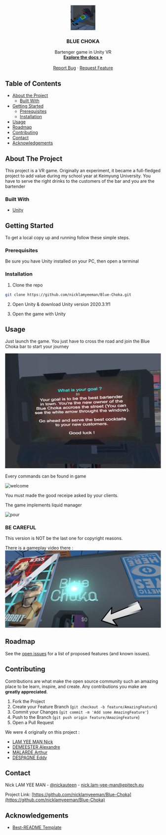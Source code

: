 <!-- PROJECT LOGO -->
<br />
<p align="center">
  <a href="https://github.com/nicklamyeeman/Blue-Choka">
    <img src="Assets/README/logo.png" alt="Logo" width="80" height="80">
  </a>

  <h3 align="center">BLUE CHOKA</h3>

  <p align="center">
    Bartenger game in Unity VR
    <br />
    <a href="https://github.com/nicklamyeeman/Blue-Choka"><strong>Explore the docs »</strong></a>
    <br />
    <br />
    <a href="https://github.com/nicklamyeeman/Blue-Choka/issues">Report Bug</a>
    ·
    <a href="https://github.com/nicklamyeeman/Blue-Choka/issues">Request Feature</a>
  </p>
</p>



<!-- TABLE OF CONTENTS -->
## Table of Contents

* [About the Project](#about-the-project)
  * [Built With](#built-with)
* [Getting Started](#getting-started)
  * [Prerequisites](#prerequisites)
  * [Installation](#installation)
* [Usage](#usage)
* [Roadmap](#roadmap)
* [Contributing](#contributing)
* [Contact](#contact)
* [Acknowledgements](#acknowledgements)



<!-- ABOUT THE PROJECT -->
## About The Project

This project is a VR game. Originally an experiment, it became a full-fledged project to add value during my school year at Keimyung University.
You have to serve the right drinks to the customers of the bar and you are the bartender



### Built With

* [Unity](https://unity.com/)



<!-- GETTING STARTED -->
## Getting Started

To get a local copy up and running follow these simple steps.

### Prerequisites

Be sure you have Unity installed on your PC, then open a terminal

### Installation

1. Clone the repo
```sh
git clone https://github.com/nicklamyeeman/Blue-Choka.git
```
2. Open Unity & download Unity version 2020.3.1f1

3. Open the game with Unity


<!-- USAGE -->
## Usage

Just launch the game. You just have to cross the road and join the Blue Choka bar to start your journey

<img src="Assets/README/HTP.png" alt="HTP">
<br/>

Every commands can be found in game 

![welcome](https://github.com/nicklamyeeman/Blue-Choka/blob/main/Assets/README/welcome.gif)

You must made the good receipe asked by your clients. 

The game implements liquid manager

![pour](https://github.com/nicklamyeeman/Blue-Choka/blob/main/Assets/README/pour.gif)


### BE CAREFUL

This version is NOT be the last one for copyright reasons.

There is a gameplay video there : 
[![youtube](https://github.com/nicklamyeeman/Blue-Choka/blob/main/Assets/README/gameplay.png)](https://www.youtube.com/watch?v=mmz0K8IMzG8 "Blue Choka")



<!-- ROADMAP -->
## Roadmap

See the [open issues](https://github.com/nicklamyeeman/Blue-Choka/issues) for a list of proposed features (and known issues).



<!-- CONTRIBUTING -->
## Contributing

Contributions are what make the open source community such an amazing place to be learn, inspire, and create. Any contributions you make are **greatly appreciated**.

1. Fork the Project
2. Create your Feature Branch (`git checkout -b feature/AmazingFeature`)
3. Commit your Changes (`git commit -m 'Add some AmazingFeature'`)
4. Push to the Branch (`git push origin feature/AmazingFeature`)
5. Open a Pull Request

We were 4 originally on this project : 
 - [LAM YEE MAN Nick](https://github.com/nicklamyeeman)
 - [DEMEESTER Alexandre](https://github.com/rokuo)
 - [MALARDE Arthur](https://github.com/arthurqqq)
 - [DESPAGNE Eddy](https://github.com/Minijinski)



<!-- CONTACT -->
## Contact

Nick LAM YEE MAN - [@nickauteen](https://twitter.com/nickauteen) - nick.lam-yee-man@epitech.eu

Project Link: [https://github.com/nicklamyeeman/Blue-Choka](https://github.com/nicklamyeeman/Blue-Choka)



<!-- ACKNOWLEDGEMENTS -->
## Acknowledgements

* [Best-README Template](https://github.com/othneildrew/Best-README-Template)





<!-- MARKDOWN LINKS & IMAGES -->
<!-- https://www.markdownguide.org/basic-syntax/#reference-style-links -->
[contributors-shield]: https://img.shields.io/github/contributors/nicklamyeeman/repo.svg?style=flat-square
[contributors-url]: https://github.com/nicklamyeeman/repo/graphs/contributors
[forks-shield]: https://img.shields.io/github/forks/nicklamyeeman/repo.svg?style=flat-square
[forks-url]: https://github.com/nicklamyeeman/repo/network/members
[stars-shield]: https://img.shields.io/github/stars/nicklamyeeman/repo.svg?style=flat-square
[stars-url]: https://github.com/nicklamyeeman/repo/stargazers
[issues-shield]: https://img.shields.io/github/issues/nicklamyeeman/repo.svg?style=flat-square
[issues-url]: https://github.com/nicklamyeeman/repo/issues
[license-shield]: https://img.shields.io/github/license/nicklamyeeman/repo.svg?style=flat-square
[license-url]: https://github.com/nicklamyeeman/repo/blob/master/LICENSE.txt
[linkedin-shield]: https://img.shields.io/badge/-LinkedIn-black.svg?style=flat-square&logo=linkedin&colorB=555
[linkedin-url]: https://linkedin.com/in/nicklamyeeman
[product-screenshot]: images/screenshot.png